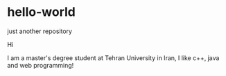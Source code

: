# hello-world
just another repository

Hi

I am a master's degree student at Tehran University in Iran,
I like c++, java and web programming!
